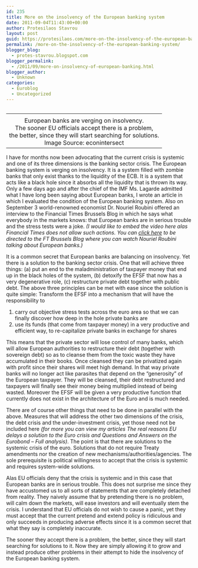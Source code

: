 ```yaml
---
id: 235
title: More on the insolvency of the European banking system
date: 2011-09-04T11:43:00+00:00
author: Protesilaos Stavrou
layout: post
guid: https://protesilaos.com/more-on-the-insolvency-of-the-european-banking-system/
permalink: /more-on-the-insolvency-of-the-european-banking-system/
blogger_blog:
  - protes-stavrou.blogspot.com
blogger_permalink:
  - /2011/09/more-on-insolvency-of-european-banking.html
blogger_author:
  - Unknown
categories:
  - Euroblog
  - Uncategorized
---
```

<table align="center" cellpadding="0" cellspacing="0" class="tr-caption-container" style="float: right; margin-left: 1em; text-align: right;">
  <tr>
    <td style="text-align: center;">
    </td>
  </tr>
  
  <tr>
    <td class="tr-caption" style="text-align: center;">
      European banks are verging on insolvency.<br />The sooner EU officials accept there is a problem,<br />the better, since they will start searching for solutions.<br />Image Source: econintersect
    </td>
  </tr>
</table>

I have for months now been advocating that the current crisis is systemic and one of its three dimensions is the banking sector crisis. The European banking system is verging on insolvency. It is a system filled with zombie banks that only exist thanks to the liquidity of the ECB. It is a system that acts like a black hole since it absorbs all the liquidity that is thrown its way. Only a few days ago and after the chief of the IMF Ms. Lagarde admitted what I have long been saying about European banks, I wrote an article in which I evaluated the condition of the European banking system. Also on September 3 world-renowned economist Dr. Nouriel Roubini offered an interview to the Financial Times Brussels Blog in which he says what everybody in the markets knows: that European banks are in serious trouble and the stress tests were a joke. _(I would like to embed the video here alas Financial Times does not allow such actions. You can [click here](http://blogs.ft.com/brusselsblog/2011/09/ft-video-roubini-sides-with-imf-on-eurozone-banks/#axzz1WxwfFaGJ) to be directed to the FT Brussels Blog where you can watch Nouriel Roubini talking about European banks.)_

It is a common secret that European banks are balancing on insolvency. Yet there is a solution to the banking sector crisis. One that will achieve three things: (a) put an end to the maladministration of taxpayer money that end up in the black holes of the system, (b) detoxify the EFSF that now has a very degenerative role, (c) restructure private debt together with public debt. The above three principles can be met with ease since the solution is quite simple: Transform the EFSF into a mechanism that will have the responsibility to 

  1. carry out objective stress tests across the euro area so that we can finally discover how deep in the hole private banks are
  2. use its funds (that come from taxpayer money) in a very productive and efficient way, to re-capitalize private banks in exchange for shares 

This means that the private sector will lose control of many banks, which will allow European authorities to restructure their debt (together with sovereign debt) so as to cleanse them from the toxic waste they have accumulated in their books. Once cleansed they can be privatized again with profit since their shares will meet high demand. In that way private banks will no longer act like parasites that depend on the &#8220;generosity&#8221; of the European taxpayer. They will be cleansed, their debt restructured and taxpayers will finally see their money being multiplied instead of being wasted. Moreover the EFSF will be given a very productive function that currently does not exist in the architecture of the Euro and is much needed.

There are of course other things that need to be done in parallel with the above. Measures that will address the other two dimensions of the crisis, the debt crisis and the under-investment crisis, yet those need not be included here _(for more you can view my articles <span class="headline"></span>The real reasons EU delays a solution to the Euro crisis and <span class="headline"></span>Questions and Answers on the Eurobond &#8211; Full analysis)_. The point is that there are solutions to the systemic crisis of the euro. Solutions that do not require Treaty amendments nor the creation of new mechanisms/authorities/agencies. The sole prerequisite is political willingness to accept that the crisis is systemic and requires system-wide solutions.

Alas EU officials deny that the crisis is systemic and in this case that European banks are in serious trouble. This does not surprise me since they have accustomed us to all sorts of statements that are completely detached from reality. They naively assume that by pretending there is no problem, will calm down the markets, will ease investors and will eventually stem the crisis. I understand that EU officials do not wish to cause a panic, yet they must accept that the current pretend and extend policy is ridiculous and only succeeds in producing adverse effects since it is a common secret that what they say is completely inaccurate.

The sooner they accept there is a problem, the better, since they will start searching for solutions to it. Now they are simply allowing it to grow and instead produce other problems in their attempt to hide the insolvency of the European banking system.